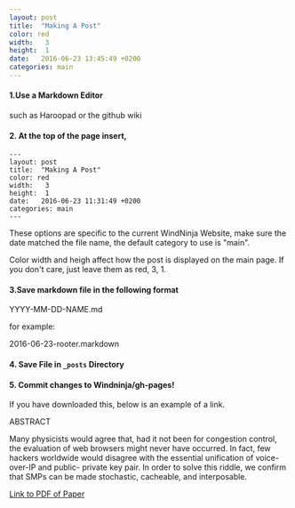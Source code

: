 ```yaml
---
layout: post
title:  "Making A Post"
color: red
width:   3 
height:  1
date:   2016-06-23 13:45:49 +0200
categories: main
---
```


#### 1.Use a Markdown Editor
such as Haroopad or the github wiki


#### 2. At the top of the page insert,
```
---
layout: post
title:  "Making A Post"
color: red
width:   3 
height:  1
date:   2016-06-23 11:31:49 +0200
categories: main
---
```
These options are specific to the current WindNinja Website,
make sure the date matched the file name,
the default category to use is "main".

Color width and heigh affect how the post is displayed on the main page. If you don't care, just leave them as red, 3, 1.


#### 3.Save markdown file in the following format
YYYY-MM-DD-NAME.md

for example:

2016-06-23-rooter.markdown

#### 4. Save File in `_posts` Directory

#### 5. Commit changes to Windninja/gh-pages!


If you have downloaded this, below is an example of a link.


ABSTRACT

Many physicists would agree that, had it not been for
congestion control, the evaluation of web browsers might never
have occurred. In fact, few hackers worldwide would disagree
with the essential unification of voice-over-IP and public-
private key pair. In order to solve this riddle, we confirm that
SMPs can be made stochastic, cacheable, and interposable.

[Link to PDF of Paper](https://github.com/firelab/windninja/blob/gh-pages/rooter.pdf)



